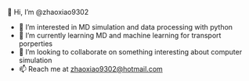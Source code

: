  👋 Hi, I’m @zhaoxiao9302
- 👀 I’m interested in MD simulation and data processing with python
- 🌱 I’m currently learning MD and machine learning for transport porperties
- 💞️ I’m looking to collaborate on something interesting about computer simulation
- 📫 Reach me at zhaoxiao9302@hotmail.com

<!---
zhaoxiao9302/zhaoxiao9302 is a ✨ special ✨ repository because its `README.md` (this file) appears on your GitHub profile.
You can click the Preview link to take a look at your changes.
--->
